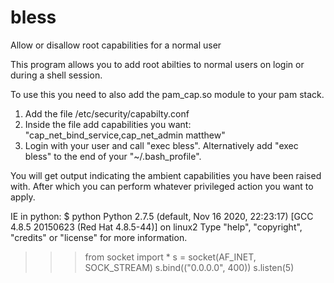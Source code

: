 # bless
Allow or disallow root capabilities for a normal user

This program allows you to add root abilties to normal users on login or during a shell session.

To use this you need to also add the pam_cap.so module to your pam stack.

1. Add the file /etc/security/capabilty.conf
2. Inside the file add capabilities you want:
   "cap_net_bind_service,cap_net_admin     matthew"
3. Login with your user and call "exec bless". Alternatively add "exec bless" to the end of your "~/.bash_profile".

You will get output indicating the ambient capabilities you have been raised with. After which you can perform whatever privileged action you want to apply.

IE in python:
$ python
Python 2.7.5 (default, Nov 16 2020, 22:23:17) 
[GCC 4.8.5 20150623 (Red Hat 4.8.5-44)] on linux2
Type "help", "copyright", "credits" or "license" for more information.
> > > from socket import *
> > > s = socket(AF_INET, SOCK_STREAM)
> > > s.bind(("0.0.0.0", 400))
> > > s.listen(5)
